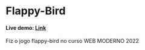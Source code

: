 <h1>Flappy-Bird</h1>
<h4>Live demo: <a href="https://danieltinois.github.io/Flappy-Bird/">Link</a></h4>
<p>Fiz o jogo flappy-bird no curso WEB MODERNO 2022</p>
